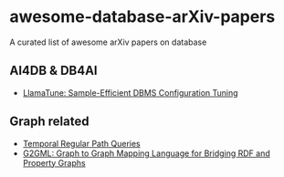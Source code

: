 # awesome-database-arXiv-papers

A curated list of awesome arXiv papers on database

## AI4DB & DB4AI

- [LlamaTune: Sample-Efficient DBMS Configuration Tuning](https://arxiv.org/abs/2203.05128)

## Graph related

- [Temporal Regular Path Queries](https://arxiv.org/abs/2107.01241)
- [G2GML: Graph to Graph Mapping Language for Bridging RDF and Property Graphs](https://arxiv.org/abs/2203.06393)

